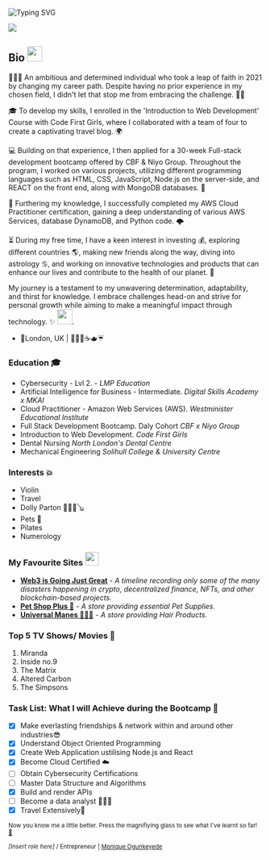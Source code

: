 ![Typing SVG](https://readme-typing-svg.demolab.com?font=Fira+Code&weight=300&size=19&duration=5030&pause=1000&width=480&lines=console.log(%22Hello+world%2C+Monique+Here!%22))

<a href="https://t.me/m28n8que" target=_blank ><img src="https://res.cloudinary.com/snyk/image/upload/v1620054318/wordpress-sync/blog-banner-github-scanning.png"></a>

## Bio <img src="https://media.giphy.com/media/hvRJCLFzcasrR4ia7z/giphy.gif" width="30px" />
👩🏿‍💻 An ambitious and determined individual who took a leap of faith in 2021 by changing my career path. Despite having no prior experience in my chosen field, I didn't let that stop me from embracing the challenge. 💪🏿

🎓 To develop my skills, I enrolled in the 'Introduction to Web Development' Course with Code First Girls, where I collaborated with a team of four to create a captivating travel blog. 🌍

💻 Building on that experience, I then applied for a 30-week Full-stack development bootcamp offered by CBF & Niyo Group. Throughout the program, I worked on various projects, utilizing different programming languages such as HTML, CSS, JavaScript, Node.js on the server-side, and REACT on the front end, along with MongoDB databases. 🚀

🔑 Furthering my knowledge, I successfully completed my AWS Cloud Practitioner certification, gaining a deep understanding of various AWS Services, database DynamoDB, and Python code. 🌩️

⏳ During my free time, I have a keen interest in investing 💰, exploring different countries 🌎, making new friends along the way, diving into astrology ♋, and working on innovative technologies and products that can enhance our lives and contribute to the health of our planet. 🌱

My journey is a testament to my unwavering determination, adaptability, and thirst for knowledge. I embrace challenges head-on and strive for personal growth while aiming to make a meaningful impact through technology. ✨ <img src="https://media4.giphy.com/media/UOdoMz3baCENO/giphy.gif?cid=ecf05e47cyqy7oztmuuv0w3trvyeyfbh04d8plo9wywcffw4&rid=giphy.gif&ct=g" width="30"/></li>.

- 📍London, UK | 💂🏻‍♂️☕🫖☔

### Education 🎓
- Cybersecurity - Lvl 2. - _LMP Education_
- Artificial Intelligence for Business - Intermediate. _Digital Skills Academy x MKAI_
- Cloud Practitioner - Amazon Web Services (AWS). _Westminister Educational Institute_
- Full Stack Development Bootcamp. Daly Cohort _CBF x Niyo Group_
- Introduction to Web Development. _Code First Girls_
- Dental Nursing _North London's Dental Centre_
- Mechanical Engineering _Solihull College & University Centre_

### Interests 💥
- Violin
- Travel
- Dolly Parton 👱🏻‍♀️🪕 
- Pets 🐸
- Pilates
- Numerology 

### My Favourite Sites <img src="https://media.giphy.com/media/WFZvB7VIXBgiz3oDXE/giphy.gif" width="27"/></h3>
- **[Web3 is Going Just Great](https://web3isgoinggreat.com/)** - _A timeline recording only some of the many disasters happening in crypto, decentralized finance, NFTs, and other blockchain-based projects._
- **[Pet Shop Plus 🐾](https://shop-wellness-plus.myshopify.com/)** - _A store providing essential Pet Supplies._
- **[Universal Manes 💇🏾‍♀️](https://universalmanes.com/)** - _A store providing Hair Products._

### Top 5 TV Shows/ Movies 🍿
1. Miranda
2. Inside no.9
3. The Matrix
4. Altered Carbon
5. The Simpsons

###  Task List: What I will Achieve during the Bootcamp 🎯
- [x] Make everlasting friendships & network within and around other industries😎
- [x] Understand Object Oriented Programming
- [x] Create Web Application ustilising Node.js and React
- [x] Become Cloud Certified ☁️
- [ ] Obtain Cybersecurity Certifications
- [ ] Master Data Structure and Algorithms
- [x] Build and render APIs
- [ ] Become a data analyst 👩🏾‍💻
- [x] Travel Extensively🌴

<!--### Reach me 
- Linkedin💼 
- Telegram: m833q -->

<sup> Now you know me a little better. Press the magnifiying glass to see what I've learnt so far! [🔎](https://github.com/black-codher-bootcamp-2022-daly/unit-01-github-fundamentals-homework-MoniqueOg/blob/main/fundamentals.md)</sup> 

<sup> *[Insert role here]* / Entrepreneur
 | <a href=https://www.linkedin.com/in/monique-o-7538b41b8/> Monique Ogunkeyede</a> </sup>

[^1]: My references

[^2]: https://docs.github.com/en
[^3]: https://emojis.wiki/ <!--for brown tone-->
[^4]: https://simpsons.fandom.com/wiki/Rayshelle_Peyton 
[^5]: https://https://github.com/m0nica
